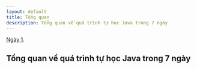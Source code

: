 ```yaml
---
layout: default
title: Tổng quan
description: Tổng quan về quá trình tự học Java trong 7 ngày
---
```


[Ngày 1](./ngay-1.md).

## Tổng quan về quá trình tự học Java trong 7 ngày